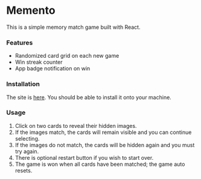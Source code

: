 # Memento

This is a simple memory match game built with React.

### Features

- Randomized card grid on each new game
- Win streak counter
- App badge notification on win

### Installation

The site is [here](https://memento-d6cac.web.app/). You should be able to install it
onto your machine.

### Usage

1. Click on two cards to reveal their hidden images.
2. If the images match, the cards will remain visible and you can continue selecting.
3. If the images do not match, the cards will be hidden again and you must try again.
4. There is optional restart button if you wish to start over.
5. The game is won when all cards have been matched; the game auto resets.
